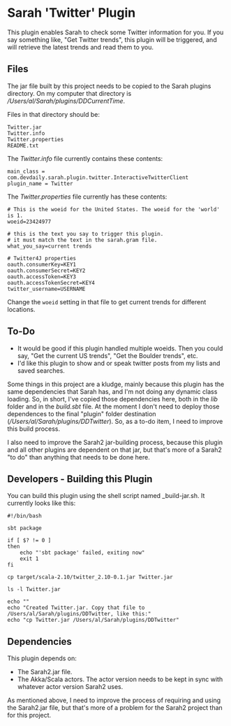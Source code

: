 
Sarah 'Twitter' Plugin
======================

This plugin enables Sarah to check some Twitter information for you.
If you say something like, "Get Twitter trends", this plugin will be triggered,
and will retrieve the latest trends and read them to you.


Files
-----

The jar file built by this project needs to be copied to the Sarah plugins directory.
On my computer that directory is _/Users/al/Sarah/plugins/DDCurrentTime_.

Files in that directory should be:

    Twitter.jar
    Twitter.info
    Twitter.properties
    README.txt

The _Twitter.info_ file currently contains these contents:

    main_class = com.devdaily.sarah.plugin.twitter.InteractiveTwitterClient
    plugin_name = Twitter

The _Twitter.properties_ file currently has these contents:

    # This is the woeid for the United States. The woeid for the 'world' is 1.
    woeid=23424977

    # this is the text you say to trigger this plugin.
    # it must match the text in the sarah.gram file.
    what_you_say=current trends

    # Twitter4J properties
    oauth.consumerKey=KEY1
    oauth.consumerSecret=KEY2
    oauth.accessToken=KEY3
    oauth.accessTokenSecret=KEY4
    twitter_username=USERNAME

Change the `woeid` setting in that file to get current trends for different locations.


To-Do
-----

* It would be good if this plugin handled multiple woeids. Then you could say,
  "Get the current US trends", "Get the Boulder trends", etc.
* I'd like this plugin to show and or speak twitter posts from my lists and
  saved searches.

Some things in this project are a kludge, mainly because this plugin has the same
dependencies that Sarah has, and I'm not doing any dynamic class loading. 
So, in short, I've copied those dependencies here, both in the _lib_ folder and in 
the _build.sbt_ file. At the moment I don't need to deploy those dependences to the 
final "plugin" folder destination (_/Users/al/Sarah/plugins/DDTwitter_).
So, as a to-do item, I need to improve this build process.

I also need to improve the Sarah2 jar-building process, because this plugin and all
other plugins are dependent on that jar, but that's more of a Sarah2 "to do" than 
anything that needs to be done here. 


Developers - Building this Plugin
---------------------------------

You can build this plugin using the shell script named _build-jar.sh. It currently looks like this:

    #!/bin/bash

    sbt package

    if [ $? != 0 ]
    then
        echo "'sbt package' failed, exiting now"
        exit 1
    fi

    cp target/scala-2.10/twitter_2.10-0.1.jar Twitter.jar

    ls -l Twitter.jar

    echo ""
    echo "Created Twitter.jar. Copy that file to /Users/al/Sarah/plugins/DDTwitter, like this:"
    echo "cp Twitter.jar /Users/al/Sarah/plugins/DDTwitter"


Dependencies
------------

This plugin depends on:

* The Sarah2.jar file.
* The Akka/Scala actors. The actor version needs to be kept in sync with whatever actor version
  Sarah2 uses.

As mentioned above, I need to improve the process of requiring and using the Sarah2.jar file,
but that's more of a problem for the Sarah2 project than for this project. 









